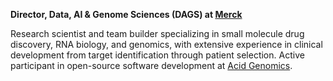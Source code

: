 **Director, Data, AI & Genome Sciences (DAGS) at [Merck][]**

Research scientist and team builder specializing in small molecule drug discovery, RNA biology, and genomics, with extensive experience in clinical development from target identification through patient selection. Active participant in open-source software development at [Acid Genomics][].

[acid genomics]: https://github.com/acidgenomics/
[merck]: http://merck.com/
